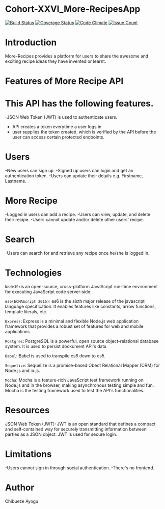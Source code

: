 # Cohort-XXVI_More-RecipesApp
[![Build Status](https://travis-ci.org/chibuezeayogu/Cohort-XXVI_More-RecipesApp.svg?branch=develop)](https://travis-ci.org/chibuezeayogu/Cohort-XXVI_More-RecipesApp)
[![Coverage Status](https://coveralls.io/repos/github/chibuezeayogu/Cohort-XXVI_More-RecipesApp/badge.svg?branch=develop)](https://coveralls.io/github/chibuezeayogu/Cohort-XXVI_More-RecipesApp?branch=develop)
[![Code Climate](https://codeclimate.com/github/chibuezeayogu/Cohort-XXVI_More-RecipesApp/badges/gpa.svg)](https://codeclimate.com/github/chibuezeayogu/Cohort-XXVI_More-RecipesApp)
[![Issue Count](https://codeclimate.com/github/chibuezeayogu/Cohort-XXVI_More-RecipesApp/badges/issue_count.svg)](https://codeclimate.com/github/chibuezeayogu/Cohort-XXVI_More-RecipesApp)

# Introduction 

More-Recipes provides a platform for users to share the awesome and exciting recipe ideas they have invented or learnt. 

# Features of More Recipe API

# This API has the following features.
-JSON Web Token (JWT) is used to authenticate users.
- API creates a token everytime a user logs in.
- user supplies the token created, which is verified by the API before the user can access certain protected endpoints.

# Users

-New users can sign up.
-Signed up users can login and get an authentication token.
-Users can update their details e.g. Firstname, Lastname.

# More Recipe

-Logged in users can add a recipe.
-Users can view, update, and delete their recipe.
-Users cannot update and/or delete other users' recipe.

# Search
-Users can search for and retrieve any recipe once he/she is logged in.


# Technologies

 `NodeJS:`is an open-source, cross-platform JavaScript run-time environment for executing JavaScript code server-side.

`es6(ECMAScript 2015)`: es6 is the sixth major release of the javascript language specification. It enables features like constants, arrow functions, template literals, etc.

`Express`: Express is a minimal and flexible Node.js web application framework that provides a robust set of features for web and mobile applications.

`Postgres`: PostgreSQL is a powerful, open source object-relational database system. It is used to persist dockument API's data.

`Babel`: Babel is used to transpile es6 down to es5.

`Sequelize`: Sequelize is a promise-based Obect Relational Mapper (ORM) for Node.js and io.js.

`Mocha`: Mocha is a feature-rich JavaScript test framework running on Node.js and in the browser, making asynchronous testing simple and fun. Mocha is the testing framework used to test the API's functionalities.



# Resources

JSON Web Token (JWT): JWT is an open standard that defines a compact and self-contained way for securely transmitting information between parties as a JSON object. JWT is used for secure login.

# Limitations

-Users cannot sign in through social authentication.
-There's no frontend.


# Author
Chibueze Ayogu
